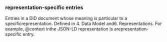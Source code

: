 ### representation-specific entries

Entries in a DID document whose meaning is particular to a specificrepresentation. Defined in 4. Data Model and6. Representations. For example, @context inthe JSON-LD representation is arepresentation-specific entry.
